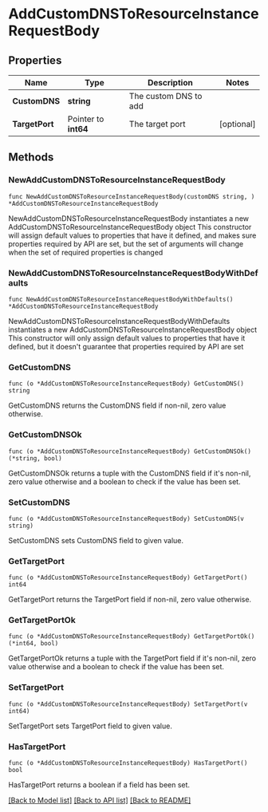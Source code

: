 # AddCustomDNSToResourceInstanceRequestBody

## Properties

Name | Type | Description | Notes
------------ | ------------- | ------------- | -------------
**CustomDNS** | **string** | The custom DNS to add | 
**TargetPort** | Pointer to **int64** | The target port | [optional] 

## Methods

### NewAddCustomDNSToResourceInstanceRequestBody

`func NewAddCustomDNSToResourceInstanceRequestBody(customDNS string, ) *AddCustomDNSToResourceInstanceRequestBody`

NewAddCustomDNSToResourceInstanceRequestBody instantiates a new AddCustomDNSToResourceInstanceRequestBody object
This constructor will assign default values to properties that have it defined,
and makes sure properties required by API are set, but the set of arguments
will change when the set of required properties is changed

### NewAddCustomDNSToResourceInstanceRequestBodyWithDefaults

`func NewAddCustomDNSToResourceInstanceRequestBodyWithDefaults() *AddCustomDNSToResourceInstanceRequestBody`

NewAddCustomDNSToResourceInstanceRequestBodyWithDefaults instantiates a new AddCustomDNSToResourceInstanceRequestBody object
This constructor will only assign default values to properties that have it defined,
but it doesn't guarantee that properties required by API are set

### GetCustomDNS

`func (o *AddCustomDNSToResourceInstanceRequestBody) GetCustomDNS() string`

GetCustomDNS returns the CustomDNS field if non-nil, zero value otherwise.

### GetCustomDNSOk

`func (o *AddCustomDNSToResourceInstanceRequestBody) GetCustomDNSOk() (*string, bool)`

GetCustomDNSOk returns a tuple with the CustomDNS field if it's non-nil, zero value otherwise
and a boolean to check if the value has been set.

### SetCustomDNS

`func (o *AddCustomDNSToResourceInstanceRequestBody) SetCustomDNS(v string)`

SetCustomDNS sets CustomDNS field to given value.


### GetTargetPort

`func (o *AddCustomDNSToResourceInstanceRequestBody) GetTargetPort() int64`

GetTargetPort returns the TargetPort field if non-nil, zero value otherwise.

### GetTargetPortOk

`func (o *AddCustomDNSToResourceInstanceRequestBody) GetTargetPortOk() (*int64, bool)`

GetTargetPortOk returns a tuple with the TargetPort field if it's non-nil, zero value otherwise
and a boolean to check if the value has been set.

### SetTargetPort

`func (o *AddCustomDNSToResourceInstanceRequestBody) SetTargetPort(v int64)`

SetTargetPort sets TargetPort field to given value.

### HasTargetPort

`func (o *AddCustomDNSToResourceInstanceRequestBody) HasTargetPort() bool`

HasTargetPort returns a boolean if a field has been set.


[[Back to Model list]](../README.md#documentation-for-models) [[Back to API list]](../README.md#documentation-for-api-endpoints) [[Back to README]](../README.md)


